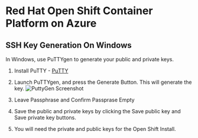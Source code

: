 # Red Hat Open Shift Container Platform on Azure

## SSH Key Generation On Windows
In Windows, use PuTTYgen to generate your public and private keys.

1. Install PuTTY -
[PuTTY](http://www.chiark.greenend.org.uk/~sgtatham/putty/download.html)

2. Launch PuTTYgen, and press the Generate Button. This will generate the key.
![PuttyGen Screenshot][PuTTYgen]

3. Leave Passphrase and Confirm Passprase Empty

4. Save the public and private keys by clicking the Save public key and Save private key buttons.

5. You will need the private and public keys for the Open Shift Install.


[PuTTYgen]:  https://github.com/dimjost/openshift-ansible-contrib/raw/master/reference-architecture/azure-ansible/images/puttygen.png
